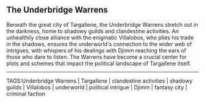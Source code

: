 ## The Underbridge Warrens

Beneath the great city of Targallene, the Underbridge Warrens stretch out in the darkness, home to shadowy guilds and clandestine activities. An unhealthily close alliance with the enigmatic Villalobos, who plies his trade in the shadows, ensures the underworld's connection to the wider web of intrigues, with whispers of his dealings with Djimm reaching the ears of those who dare to listen. The Warrens have become a crucial center for plots and schemes that impact the political landscape of Targallene itself.


---

TAGS:Underbridge Warrens | Targallene | clandestine activities | shadowy guilds | Villalobos | underworld | political intrigue | Djimm | fantasy city | criminal faction
